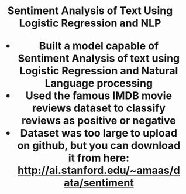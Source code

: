 <h1 align="center">Sentiment Analysis of Text Using Logistic Regression and NLP

- Built a model capable of Sentiment Analysis of text using Logistic Regression and Natural Language processing
- Used the famous IMDB movie reviews dataset to classify reviews as positive or negative
- Dataset was too large to upload on github, but you can download it from here: http://ai.stanford.edu/~amaas/data/sentiment
